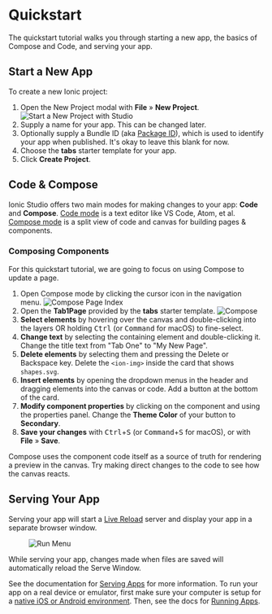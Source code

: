 ---
---

# Quickstart

The quickstart tutorial walks you through starting a new app, the basics of Compose and Code, and serving your app.

## Start a New App

To create a new Ionic project:

1. Open the New Project modal with **File** &raquo; **New Project**. ![Start a New Project with Studio](/assets/img/studio/ss-new-project.png)
2. Supply a name for your app. This can be changed later.
3. Optionally supply a Bundle ID (aka [Package ID](/faq/glossary#package-id)), which is used to identify your app when published. It's okay to leave this blank for now.
4. Choose the **tabs** starter template for your app.
5. Click **Create Project**.

## Code & Compose

Ionic Studio offers two main modes for making changes to your app: **Code** and **Compose**. [Code mode](/studio/code) is a text editor like VS Code, Atom, et al. [Compose mode](/studio/compose) is a split view of code and canvas for building pages & components.

### Composing Components

For this quickstart tutorial, we are going to focus on using Compose to update a page.

1. Open Compose mode by clicking the cursor icon in the navigation menu. ![Compose Page Index](/assets/img/studio/ss-page-index.png)
2. Open the **Tab1Page** provided by the **tabs** starter template. ![Compose](/assets/img/studio/ss-compose.png)
3. **Select elements** by hovering over the canvas and double-clicking into the layers OR holding <kbd>Ctrl</kbd> (or <kbd>Command</kbd> for macOS) to fine-select.
4. **Change text** by selecting the containing element and double-clicking it. Change the title text from "Tab One" to "My New Page".
5. **Delete elements** by selecting them and pressing the Delete or Backspace key. Delete the `<ion-img>` inside the card that shows `shapes.svg`.
6. **Insert elements** by opening the dropdown menus in the header and dragging elements into the canvas or code. Add a button at the bottom of the card.
7. **Modify component properties** by clicking on the component and using the properties panel. Change the **Theme Color** of your button to **Secondary**.
8. **Save your changes** with <kbd>Ctrl</kbd>+<kbd>S</kbd> (or <kbd>Command</kbd>+<kbd>S</kbd> for macOS), or with **File** &raquo; **Save**.

Compose uses the component code itself as a source of truth for rendering a preview in the canvas. Try making direct changes to the code to see how the canvas reacts.

## Serving Your App

Serving your app will start a [Live Reload](/faq/glossary#livereload) server and display your app in a separate browser window.

<figure>
  <img alt="Run Menu" src="/assets/img/studio/ss-run-menu.png" />
</figure>

While serving your app, changes made when files are saved will automatically reload the Serve Window.

See the documentation for [Serving Apps](/studio/running#serving-apps) for more information. To run your app on a real device or emulator, first make sure your computer is setup for a [native iOS or Android environment](/studio/native). Then, see the docs for [Running Apps](/studio/running#running-apps).
